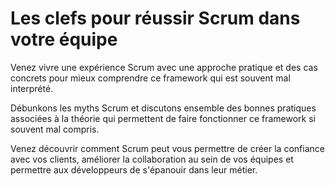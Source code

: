 # Les clefs pour réussir Scrum dans votre équipe

Venez vivre une expérience Scrum avec une approche pratique et des cas concrets pour mieux comprendre ce framework qui est souvent mal interprété.

Débunkons les myths Scrum et discutons ensemble des bonnes pratiques associées à la théorie qui permettent de faire fonctionner ce framework si souvent mal compris.

Venez découvrir comment Scrum peut vous permettre de créer la confiance avec vos clients, améliorer la collaboration au sein de vos équipes et permettre aux développeurs de s'épanouir dans leur métier.
